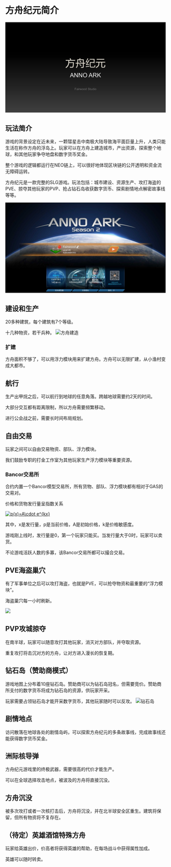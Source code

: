 # 方舟纪元简介

![](https://github.com/fairwood/AnnoArk_Neo/blob/master/Marketing/ppt/%E5%B9%BB%E7%81%AF%E7%89%871.JPG?raw=true)
## 玩法简介

游戏的背景设定在近未来，一颗彗星击中南极大陆导致海平面巨量上升，人类只能生活在称作方舟的浮岛上。玩家可以在方舟上建造城市，产出资源，探索整个地球，和其他玩家争夺地盘和数字货币奖金。

整个游戏的逻辑都运行在NEO链上，可以很好地体现区块链的公开透明和资金流无障碍运转。

方舟纪元是一款完整的SLG游戏。玩法包括：城市建设、资源生产、攻打海盗的PVE、掠夺其他玩家的PVP、抢占钻石岛收获数字货币、探索剧情地点解密故事线等等。

![主界面](https://github.com/fairwood/AnnoArk_Neo/blob/master/Marketing/home_preview.jpg)
## 建设和生产

20多种建筑，每个建筑有7个等级。

十几种物资，若干兵种。
![方舟建造](http://app-1256606185.cos.ap-shanghai.myqcloud.com/game_pic2_59.jpg)

### 扩建
方舟面积不够了，可以用浮力模块用来扩建方舟。方舟可以无限扩建，从小渔村变成大都市。


## 航行
生产出甲烷之后，可以航行到地球的任意角落。跨越地球需要约2天的时间。

大部分交互都有距离限制，所以方舟需要频繁移动。

进行公会战之前，需要长时间布局规划。


## 自由交易

玩家之间可以自由交易物资、部队、浮力模块。

我们鼓励专职的打金工作室为其他玩家生产浮力模块等重要资源。

### Bancor交易所

合约内置一个Bancor模型交易所，所有货物、部队、浮力模块都有相对于GAS的交易对。

价格和货物发行量呈指数关系

<a href="https://www.codecogs.com/eqnedit.php?latex=\inline&space;p(x)=A\cdot&space;e^{kx}" target="_blank"><img src="https://latex.codecogs.com/gif.latex?\inline&space;p(x)=A\cdot&space;e^{kx}" title="p(x)=A\cdot e^{kx}" /></a>

其中，x是发行量，p是当前价格，A是初始价格，k是价格敏感度。

游戏刚上线时，发行量是0，第一个玩家只能买。当发行量大于0时，玩家可以卖货。

不论游戏活跃人数的多寡，该Bancor交易所都可以撮合交易。

## PVE海盗巢穴

有了军事单位之后可以攻打海盗，也就是PVE，可以抢夺物资和最重要的“浮力模块”。

海盗巢穴每一小时刷新。

![](https://app-1256606185.cos.ap-shanghai.myqcloud.com/game_pic4_59.png?_t=1535029836)

## PVP攻城掠夺

在南半球，玩家可以随意攻打其他玩家，消灭对方部队，并夺取资源。

重复攻打将击沉对方的方舟，让对方进入漫长的恢复期。

## 钻石岛（赞助商模式）

游戏地图上分布着10座钻石岛。赞助商可以为钻石岛冠名，但需要竞价。赞助商所支付的数字货币将成为钻石岛的资源，供玩家开采。

玩家需要占领钻石岛才能开采数字货币，其他玩家随时可以反攻。
![钻石岛](https://app-1256606185.cos.ap-shanghai.myqcloud.com/game_pic3_59.jpg?_t=1535029699)

## 剧情地点

访问散落在地球各处的剧情岛屿，可以探索方舟纪元的多条故事线，完成故事线还能获得数字货币奖金。

## 洲际核导弹

方舟纪元游戏里的终极武器，需要很高的代价才能生产。

可以在全球选择攻击地点，被波及的方舟将直接沉没。

## 方舟沉没

被多次攻打或者一次核打击后，方舟将沉没，并在北半球安全区重生。建筑将保留，但所有物资将不复存在。

## （待定）英雄酒馆特殊方舟

玩家给英雄出价，价高者将获得英雄的帮助，在每场战斗中获得属性加成。

英雄可以随时转卖。